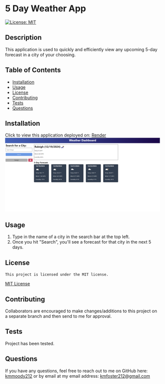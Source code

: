 # 5 Day Weather App

[![License: MIT](https://img.shields.io/badge/License-MIT-yellow.svg)](https://opensource.org/licenses/MIT)

## Description

This application is used to quickly and efficiently view any upcoming 5-day forecast in a city of your choosing.

## Table of Contents

- [Installation](#installation)
- [Usage](#usage)
- [License](#license)
- [Contributing](#contributing)
- [Tests](#tests)
- [Questions](#Questions)

## Installation

Click to view this application deployed on: [Render](https://fiveday-weather-app.onrender.com/)
![Preview of Application](./assets/Screenshot%202024-12-18%20200827.png)

## Usage

1. Type in the name of a city in the search bar at the top left.
2. Once you hit "Search", you'll see a forecast for that city in the next 5 days.

## License

    This project is licensed under the MIT license.

[MIT License](https://opensource.org/licenses/MIT)

## Contributing

Collaborators are encouraged to make changes/additions to this project on a separate branch and then send to me for approval.

## Tests

Project has been tested.

## Questions

If you have any questions, feel free to reach out to me on GitHub here: [kmmoody212](github.com/kmmoody212) or by email at my email address: kmfoster212@gmail.com

